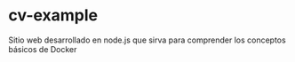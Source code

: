 # cv-example
Sitio web desarrollado en node.js que sirva para comprender los conceptos básicos de Docker
